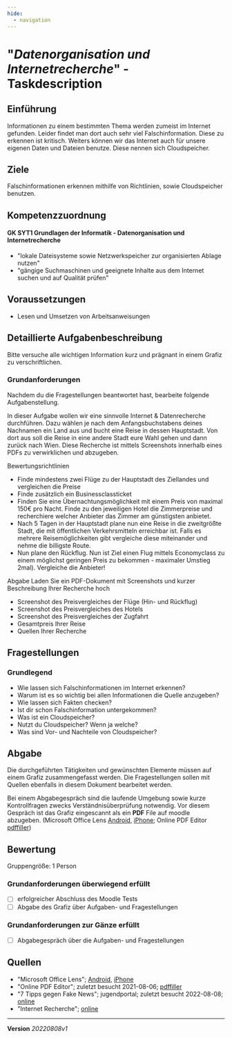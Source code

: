 ```yaml
---
hide:
  - navigation
---
```


# "*Datenorganisation und Internetrecherche*" - Taskdescription

## Einführung

Informationen zu einem bestimmten Thema werden zumeist im Internet gefunden. Leider findet man dort auch sehr viel Falschinformation. Diese zu erkennen ist kritisch. Weiters können wir das Internet auch für unsere eigenen Daten und Dateien benutze. Diese nennen sich Cloudspeicher.

## Ziele

Falschinformationen erkennen mithilfe von Richtlinien, sowie Cloudspeicher benutzen.


## Kompetenzzuordnung

#### GK SYT1 Grundlagen der Informatik - Datenorganisation und Internetrecherche

* "lokale Dateisysteme sowie Netzwerkspeicher zur organisierten Ablage nutzen"
* "gängige Suchmaschinen und geeignete Inhalte aus dem Internet suchen und auf Qualität prüfen"

## Voraussetzungen

* Lesen und Umsetzen von Arbeitsanweisungen

## Detaillierte Aufgabenbeschreibung
Bitte versuche alle wichtigen Information kurz und prägnant in einem Grafiz zu verschriftlichen.

### Grundanforderungen
Nachdem du die Fragestellungen beantwortet hast, bearbeite folgende Aufgabenstellung.

In dieser Aufgabe wollen wir eine sinnvolle Internet & Datenrecherche durchführen. Dazu wählen je nach dem  Anfangsbuchstabens deines Nachnamen ein Land aus und bucht eine Reise in dessen Hauptstadt. Von dort aus soll die Reise in eine andere Stadt eure Wahl gehen und dann zurück nach Wien. Diese Recherche ist mittels Screenshots  innerhalb eines PDFs zu verwirklichen und abzugeben. 

Bewertungsrichtlinien 

* Finde mindestens zwei Flüge zu der Hauptstadt des Ziellandes und vergleichen die Preise 
* Finde zusätzlich ein Businessclassticket
* Finden Sie eine Übernachtungsmöglichkeit mit einem Preis von maximal 150€ pro Nacht. Finde zu den jeweiligen Hotel die Zimmerpreise und recherchiere welcher Anbieter das Zimmer am günstigsten anbietet.
* Nach 5 Tagen in der Hauptstadt plane nun eine Reise in die zweitgrößte Stadt, die mit öffentlichen Verkehrsmitteln erreichbar ist. Falls es mehrere Reisemöglichkeiten gibt vergleiche diese miteinander und nehme die billigste Route. 
* Nun plane den Rückflug. Nun ist Ziel einen Flug mittels Economyclass zu einem möglichst geringen Preis zu bekommen - maximaler Umstieg 2mal). Vergleiche die Anbieter! 

Abgabe Laden Sie ein PDF-Dokument mit Screenshots und kurzer Beschreibung Ihrer Recherche hoch

* Screenshot des Preisvergleiches der Flüge (Hin- und Rückflug)
* Screenshot des Preisvergleiches des Hotels
* Screenshot des Preisvergleiches der Zugfahrt
* Gesamtpreis Ihrer Reise
* Quellen Ihrer Recherche


## Fragestellungen

### Grundlegend

* Wie lassen sich Falschinformationen im Internet erkennen?
* Warum ist es so wichtig bei allen Informationen die Quelle anzugeben?
* Wie lassen sich Fakten checken?
* Ist dir schon Falschinformation untergekommen?
* Was ist ein Cloudspeicher?
* Nutzt du Cloudspeicher? Wenn ja welche?
* Was sind Vor- und Nachteile von Cloudspeicher?

## Abgabe
Die durchgeführten Tätigkeiten und gewünschten Elemente müssen auf einem Grafiz zusammengefasst werden. Die Fragestellungen sollen mit Quellen ebenfalls in diesem Dokument bearbeitet werden.

Bei einem Abgabegespräch sind die laufende Umgebung sowie kurze Kontrollfragen zwecks Verständnisüberprüfung notwendig. Vor diesem Gespräch ist das Grafiz eingescannt als ein **PDF** File auf moodle abzugeben. (Microsoft Office Lens [Android](https://play.google.com/store/apps/details?id=com.microsoft.office.officelens&hl=de_AT&gl=US), [iPhone](https://apps.apple.com/at/app/microsoft-office-lens-pdf-scan/id975925059); Online PDF Editor [pdffiller](https://www.pdffiller.com/de/))

## Bewertung
Gruppengröße: 1 Person
### Grundanforderungen **überwiegend erfüllt**
- [ ] erfolgreicher Abschluss des Moodle Tests
- [ ] Abgabe des Grafiz über Aufgaben- und Fragestellungen
### Grundanforderungen **zur Gänze erfüllt**
- [ ] Abgabegespräch über die Aufgaben- und Fragestellungen
## Quellen
* "Microsoft Office Lens";  [Android](https://play.google.com/store/apps/details?id=com.microsoft.office.officelens&hl=de_AT&gl=US), [iPhone](https://apps.apple.com/at/app/microsoft-office-lens-pdf-scan/id975925059)
* "Online PDF Editor"; zuletzt besucht 2021-08-06; [pdffiller](https://www.pdffiller.com/de/)
* "7 Tipps gegen Fake News"; jugendportal; zuletzt besucht 2022-08-08; [online](https://www.jugendportal.at/factorfake/fake-news-erkennen)
* "Internet Recherche"; [online](https://elearning.tgm.ac.at/pluginfile.php/11014/mod_folder/content/0/Internet%20Recherche.pdf)

---
**Version** *20220808v1*